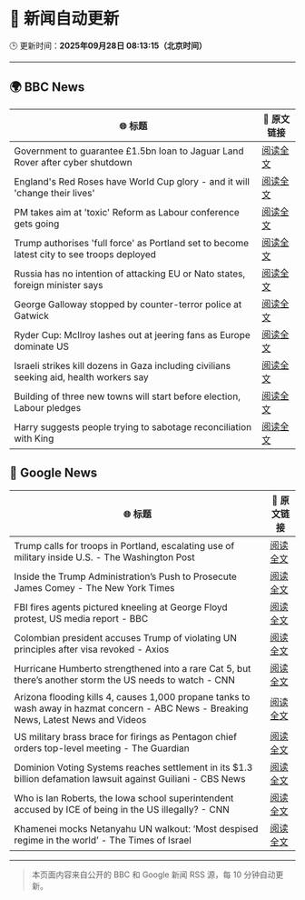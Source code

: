 # 🧠 新闻自动更新

🕒 更新时间：**2025年09月28日 08:13:15（北京时间）**

---

## 🌍 BBC News

| 🌐 标题 | 🔗 原文链接 |
|--------|-------------|
| Government to guarantee £1.5bn loan to Jaguar Land Rover after cyber shutdown | [阅读全文](https://www.bbc.com/news/articles/cgl15ykerlro?at_medium=RSS&at_campaign=rss) |
| England's Red Roses have World Cup glory - and it will 'change their lives' | [阅读全文](https://www.bbc.com/sport/rugby-union/articles/cpq5w24899ro?at_medium=RSS&at_campaign=rss) |
| PM takes aim at 'toxic' Reform as Labour conference gets going | [阅读全文](https://www.bbc.com/news/articles/cn0xzdgyx0do?at_medium=RSS&at_campaign=rss) |
| Trump authorises 'full force' as Portland set to become latest city to see troops deployed | [阅读全文](https://www.bbc.com/news/articles/cddmn6ge6e2o?at_medium=RSS&at_campaign=rss) |
| Russia has no intention of attacking EU or Nato states, foreign minister says | [阅读全文](https://www.bbc.com/news/articles/c5ygjv0r2myo?at_medium=RSS&at_campaign=rss) |
| George Galloway stopped by counter-terror police at Gatwick | [阅读全文](https://www.bbc.com/news/articles/c20e4ge36e6o?at_medium=RSS&at_campaign=rss) |
| Ryder Cup: McIlroy lashes out at jeering fans as Europe dominate US | [阅读全文](https://www.bbc.com/sport/golf/videos/cx2rd9xp7kxo?at_medium=RSS&at_campaign=rss) |
| Israeli strikes kill dozens in Gaza including civilians seeking aid, health workers say | [阅读全文](https://www.bbc.com/news/articles/c87y58jgn5lo?at_medium=RSS&at_campaign=rss) |
| Building of three new towns will start before election, Labour pledges | [阅读全文](https://www.bbc.com/news/articles/cly1geen679o?at_medium=RSS&at_campaign=rss) |
| Harry suggests people trying to sabotage reconciliation with King | [阅读全文](https://www.bbc.com/news/articles/c04q3pr12e5o?at_medium=RSS&at_campaign=rss) |

## 📰 Google News

| 🌐 标题 | 🔗 原文链接 |
|--------|-------------|
| Trump calls for troops in Portland, escalating use of military inside U.S. - The Washington Post | [阅读全文](https://news.google.com/rss/articles/CBMihgFBVV95cUxPLTFjbC1ZQTg2dmczV0d5RGVnSHYtNFJGaURNYWloQlRRaGFxSnZ4RWZMMW5QTjdvaHBsQ2hWWXJwTXdESkhxN3JROWRoVHNMenZGT3JPb1dULUhfOU0wY3NwMnFfSm1qV2VvQWx0MFRUVXhXdUVZZTBpeXJwbE5OekZmdjVaUQ?oc=5) |
| Inside the Trump Administration’s Push to Prosecute James Comey - The New York Times | [阅读全文](https://news.google.com/rss/articles/CBMiigFBVV95cUxPb1k0cHVhbkhsSnFhYVRvUXh6WEVzZWNKSXpGSkxIVmlNc3pNMThpVFc3blNrUGhVazRzb3ptSXBhcnB5LUdONDZIelBWckhIWGQ1UnQ3VHFrQ0s2UkFXSFBnZGlZelZfUk9kcHllalRFLURzLWhwQzRqYkVzNnFvajRrYUtTaGVGRVE?oc=5) |
| FBI fires agents pictured kneeling at George Floyd protest, US media report - BBC | [阅读全文](https://news.google.com/rss/articles/CBMiWkFVX3lxTFBTZWd3aFhSYm1ONHVBNTh3ck9OOUl6RFBrRkZzdUpubTdEQzdhZXdaeU41Y2ZYd081d0xjTlFfZDVRdGtGUVlrS29jUlkwcEpLMndaMkVCVUlQZ9IBX0FVX3lxTFBhMmRiTTBjTU9VY1hIcHlJeFNKa2NxUVVEbmYxZTMwZWp0MlRHMGt5VWFIN0REZkthY1QwTWpBaTJfTUFpbGRYMmk0UXNEZEdYMnZSMWJGNVZwQ3dhTndj?oc=5) |
| Colombian president accuses Trump of violating UN principles after visa revoked - Axios | [阅读全文](https://news.google.com/rss/articles/CBMijAFBVV95cUxNQXlIbUFNLV8xc3FBUVZacjBhcGw4dEVfdzlvTl80R2NiRXhfSXVRZE1sLW1YblIwNHdnMGFwTlY1dXJUeFRkaVVLSnBUWTE3RUs5RkdsYW1VXzNjMHlfM2FlZ0FwTldLWXFYd2gxbFFLby1NQ1NVakM4T3JuUU5PMGJuU3BQSXFQVGJrVw?oc=5) |
| Hurricane Humberto strengthened into a rare Cat 5, but there’s another storm the US needs to watch - CNN | [阅读全文](https://news.google.com/rss/articles/CBMimgFBVV95cUxQS3lNbGJhV2xWQkVtUmw2emlrZlNQRjhUdDRnZnp6X3RBbUJ3eU9mQlVxQnpBaWF6X2NhMWNvc01Fem4yMW9uZHJnVGF5NVBrTWtLX20tUVI1cVZPQkx6MThQdUJEME4yb0NyNWdqdUJUQnRTU1h3NndNUi1HWmE2aUFmODEzM1AwM3lCS0UtMWs5RGtvcXk4UEZB?oc=5) |
| Arizona flooding kills 4, causes 1,000 propane tanks to wash away in hazmat concern - ABC News - Breaking News, Latest News and Videos | [阅读全文](https://news.google.com/rss/articles/CBMimwFBVV95cUxPaFYxQmN5OWFZYzFEaFpFVHY1MGtjWlhnRGxzanFiell1dlE4clEwZnlQRmhZQ3NsUnN5dkdUX09mYi1TSldrbEcxeUxHMWN1Y084STI1TGJiX0dPMFNYVmZTVkJUWjc3b2hUMmI1c20xLW94aXY2a2xqdjk2ZEY0QWJ5RXN3cEtmYm1lbm5kdGZWV2ROT05RNEV1RQ?oc=5) |
| US military brass brace for firings as Pentagon chief orders top-level meeting - The Guardian | [阅读全文](https://news.google.com/rss/articles/CBMikgFBVV95cUxQckFfRGFlOW4zN05sSWttdGhmUGFvQkgzX1NPMlBXTUV0cUw5ejNFZWhBRFlUZ3RESWxrWXR3UzZpS0FxOG4tWU5Hbl9leG5HLW01azA4OWFzazBHeE5uaFlsLVRKUVJQdjlPS1hzbmFpSHBSdHR1d0pENjY3Q09xeFBrRV9MVmI4dHRDSlZKUThrQQ?oc=5) |
| Dominion Voting Systems reaches settlement in its $1.3 billion defamation lawsuit against Guiliani - CBS News | [阅读全文](https://news.google.com/rss/articles/CBMipgFBVV95cUxQQzBnQVZObS1HMXpTV3d6cVNTbDhNZUZXS09BUmlxWThvTEdjTHpmNkhCQkdqb1JEbkJlWWxFcUhBXzFNcnZJdTRxcDYtaDIwbVhNLU0ybi1SNjM4NEk4S3pQQ2NFNkFybWhwaWhFWVVIZVE3VXFod0xLbnJqYTUyUUE0RU54ZjlVUzVDUlZmS3BaOHB4Nm85QVlkTGtGM3EyVVM0VVBB0gGrAUFVX3lxTE1XRVhFMHlDbFBxVFliamlSdkdSeXA1Vk0xNkNvcTJHdndBWm1KT1RZOFVGc3hyMXdQWjhzSGtjc0hJSXlyXzJZdXlTUHE3elp5SWcyRGVLd291ZEE2aDlhbHczZWhvWlgxaDRvVXJBZjJDbGpSbnBpanV0R2lHU0ZLc1kwMFVJa1RCcTJwU0FVazVyOGRsTzNzczE2QnRqNUppTFRORnh1QmplYw?oc=5) |
| Who is Ian Roberts, the Iowa school superintendent accused by ICE of being in the US illegally? - CNN | [阅读全文](https://news.google.com/rss/articles/CBMigAFBVV95cUxPOUhmemM2Y19BRFJvY2VKWVhLWWFETE9PRF9uTnlkRVZHZjRka2Q2WW53VDBaNEFHMklEaWxaaTM0d1JZOVZKS1psOEI0aWkxY0FsTVJ4aEd0amdXeTFjcFFkNEJYSjNTbG5IY3NBa1RNWHN6NVU1Z2hEcWpwUE5mRQ?oc=5) |
| Khamenei mocks Netanyahu UN walkout: ‘Most despised regime in the world’ - The Times of Israel | [阅读全文](https://news.google.com/rss/articles/CBMiogFBVV95cUxOQUtqVUM5OUU1TkxlSV9yOFpMOURkM3ZuWU5nSjhqdjdXdWFiT3F0ZDh5ZkhhaEVHNVlld09FLXdOTjd2NnhLTEhuOFRGVDFZUkZTWkl0MVZCOUJRRlA4dDByQTRrTGpYWVJIZkNsT2hObGxYMW9OMEQ4RWNFcUxRaGZDMTZzUE90SUYyVTBacnR1WFU1eFBIZkgtZWUxR09lUEHSAacBQVVfeXFMTjJaa1NuU2JMMXBNTkswcERqamxiaE9fZS1PeExoX1Z0REM4djZxckwwRFhCRTlkQ2VLN1RzNk9mQjBkWFlWdGp4NU4yR2pDVjBCdjk2NnlHU1RBTWF0NlhoMG45NkFCMEREZWpqQXRVUi1pck4ydTIxNmNjMzdCTDNVVU9HTEZyZnRWb2FTdEgxOURSMDQ1Rm9MeTdPT0k5YXcxZ0p1ekk?oc=5) |

---
> 本页面内容来自公开的 BBC 和 Google 新闻 RSS 源，每 10 分钟自动更新。